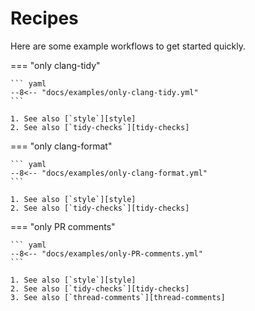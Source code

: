 
[style]: ../inputs-outputs.md#style
[tidy-checks]: ../inputs-outputs.md#tidy-checks
[thread-comments]: ../inputs-outputs.md#thread-comments

# Recipes

Here are some example workflows to get started quickly.

=== "only clang-tidy"

    ``` yaml
    --8<-- "docs/examples/only-clang-tidy.yml"
    ```

    1. See also [`style`][style]
    2. See also [`tidy-checks`][tidy-checks]

=== "only clang-format"

    ``` yaml
    --8<-- "docs/examples/only-clang-format.yml"
    ```

    1. See also [`style`][style]
    2. See also [`tidy-checks`][tidy-checks]

=== "only PR comments"

    ``` yaml
    --8<-- "docs/examples/only-PR-comments.yml"
    ```

    1. See also [`style`][style]
    2. See also [`tidy-checks`][tidy-checks]
    3. See also [`thread-comments`][thread-comments]
